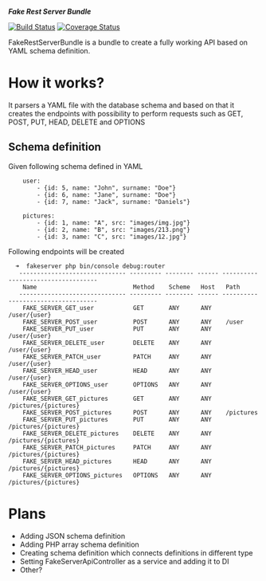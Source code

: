 ___Fake Rest Server Bundle___

[![Build Status](https://travis-ci.org/rpodwika/FakeRestServerBundle.svg)](https://travis-ci.org/rpodwika/FakeRestServerBundle)
[![Coverage Status](https://coveralls.io/repos/github/rpodwika/FakeRestServerBundle/badge.svg?branch=master)](https://coveralls.io/github/rpodwika/FakeRestServerBundle?branch=master)

FakeRestServerBundle is a bundle to create a fully working API based on YAML schema definition.

# How it works?

It parsers a YAML file with the database schema and based on that it creates the endpoints with possibility 
to perform requests such as GET, POST, PUT, HEAD, DELETE and OPTIONS

## Schema definition
    
Given following schema defined in YAML 
    
```
    user:
        - {id: 5, name: "John", surname: "Doe"}
        - {id: 6, name: "Jane", surname: "Doe"}
        - {id: 7, name: "Jack", surname: "Daniels"}
        
    pictures:
        - {id: 1, name: "A", src: "images/img.jpg"}
        - {id: 2, name: "B", src: "images/213.png"}
        - {id: 3, name: "C", src: "images/12.jpg"}
```          

Following endpoints will be created
  
```
  ➜  fakeserver php bin/console debug:router
   ------------------------------ --------- -------- ------ ----------------------------------- 
    Name                           Method    Scheme   Host   Path                               
   ------------------------------ --------- -------- ------ ----------------------------------- 
    FAKE_SERVER_GET_user           GET       ANY      ANY    /user/{user}                       
    FAKE_SERVER_POST_user          POST      ANY      ANY    /user                              
    FAKE_SERVER_PUT_user           PUT       ANY      ANY    /user/{user}                       
    FAKE_SERVER_DELETE_user        DELETE    ANY      ANY    /user/{user}                       
    FAKE_SERVER_PATCH_user         PATCH     ANY      ANY    /user/{user}                       
    FAKE_SERVER_HEAD_user          HEAD      ANY      ANY    /user/{user}                       
    FAKE_SERVER_OPTIONS_user       OPTIONS   ANY      ANY    /user/{user}                       
    FAKE_SERVER_GET_pictures       GET       ANY      ANY    /pictures/{pictures}               
    FAKE_SERVER_POST_pictures      POST      ANY      ANY    /pictures                          
    FAKE_SERVER_PUT_pictures       PUT       ANY      ANY    /pictures/{pictures}               
    FAKE_SERVER_DELETE_pictures    DELETE    ANY      ANY    /pictures/{pictures}               
    FAKE_SERVER_PATCH_pictures     PATCH     ANY      ANY    /pictures/{pictures}               
    FAKE_SERVER_HEAD_pictures      HEAD      ANY      ANY    /pictures/{pictures}               
    FAKE_SERVER_OPTIONS_pictures   OPTIONS   ANY      ANY    /pictures/{pictures}  
```
    
# Plans
    
   * Adding JSON schema definition
   * Adding PHP array schema definition
   * Creating schema definition which connects definitions in different type
   * Setting FakeServerApiController as a service and adding it to DI
   * Other?